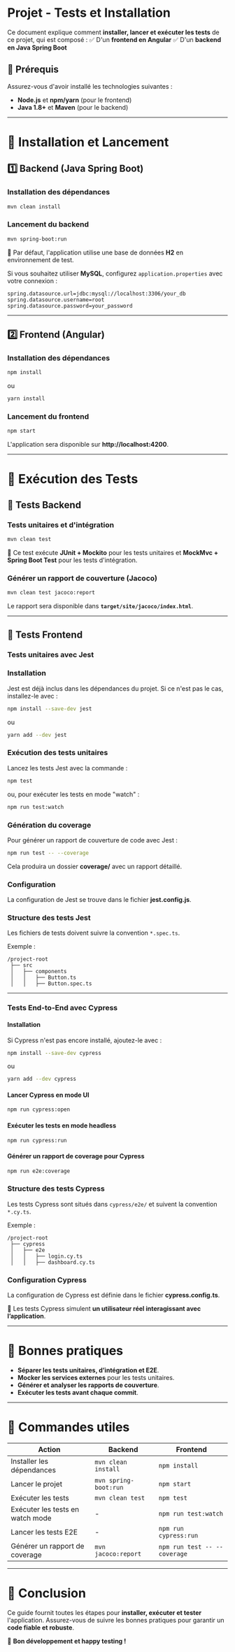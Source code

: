# Projet - Tests et Installation

Ce document explique comment **installer, lancer et exécuter les tests** de ce projet, qui est composé :
✅ D'un **frontend en Angular**
✅ D'un **backend en Java Spring Boot**

## 📌 Prérequis

Assurez-vous d'avoir installé les technologies suivantes :
- **Node.js** et **npm/yarn** (pour le frontend)
- **Java 1.8+** et **Maven** (pour le backend)

---

# 🚀 Installation et Lancement

## **1️⃣ Backend (Java Spring Boot)**

### **Installation des dépendances**
```sh
mvn clean install
```

### **Lancement du backend**
```sh
mvn spring-boot:run
```
📌 Par défaut, l'application utilise une base de données **H2** en environnement de test.

Si vous souhaitez utiliser **MySQL**, configurez `application.properties` avec votre connexion :
```properties
spring.datasource.url=jdbc:mysql://localhost:3306/your_db
spring.datasource.username=root
spring.datasource.password=your_password
```

---

## **2️⃣ Frontend (Angular)**

### **Installation des dépendances**
```sh
npm install
```
ou
```sh
yarn install
```

### **Lancement du frontend**
```sh
npm start
```
L'application sera disponible sur **http://localhost:4200**.

---

# 🧪 Exécution des Tests

## **📌 Tests Backend**

### **Tests unitaires et d'intégration**
```sh
mvn clean test
```
📌 Ce test exécute **JUnit + Mockito** pour les tests unitaires et **MockMvc + Spring Boot Test** pour les tests d'intégration.

### **Générer un rapport de couverture (Jacoco)**
```sh
mvn clean test jacoco:report
```
Le rapport sera disponible dans **`target/site/jacoco/index.html`**.

---

## **📌 Tests Frontend**

### **Tests unitaires avec Jest**

### Installation

Jest est déjà inclus dans les dépendances du projet. Si ce n'est pas le cas, installez-le avec :
```sh
npm install --save-dev jest
```
ou
```sh
yarn add --dev jest
```

### Exécution des tests unitaires

Lancez les tests Jest avec la commande :
```sh
npm test
```
ou, pour exécuter les tests en mode "watch" :
```sh
npm run test:watch
```

### Génération du coverage

Pour générer un rapport de couverture de code avec Jest :
```sh
npm run test -- --coverage
```
Cela produira un dossier **coverage/** avec un rapport détaillé.

### Configuration

La configuration de Jest se trouve dans le fichier **jest.config.js**.

### Structure des tests Jest

Les fichiers de tests doivent suivre la convention `*.spec.ts`.

Exemple :
```
/project-root
 ├── src
 │   ├── components
 │   │   ├── Button.ts
 │   │   ├── Button.spec.ts
```

---

### **Tests End-to-End avec Cypress**

#### **Installation**
Si Cypress n'est pas encore installé, ajoutez-le avec :
```sh
npm install --save-dev cypress
```
ou
```sh
yarn add --dev cypress
```

#### **Lancer Cypress en mode UI**
```sh
npm run cypress:open
```
#### **Exécuter les tests en mode headless**
```sh
npm run cypress:run
```

#### **Générer un rapport de coverage pour Cypress**
```sh
npm run e2e:coverage
```

### **Structure des tests Cypress**
Les tests Cypress sont situés dans `cypress/e2e/` et suivent la convention `*.cy.ts`.

Exemple :
```
/project-root
 ├── cypress
 │   ├── e2e
 │   │   ├── login.cy.ts
 │   │   ├── dashboard.cy.ts
```

### **Configuration Cypress**
La configuration de Cypress est définie dans le fichier **cypress.config.ts**.

📌 Les tests Cypress simulent **un utilisateur réel interagissant avec l’application**.

---

# 🔎 Bonnes pratiques

- **Séparer les tests unitaires, d’intégration et E2E**.
- **Mocker les services externes** pour les tests unitaires.
- **Générer et analyser les rapports de couverture**.
- **Exécuter les tests avant chaque commit**.

---

# 📌 Commandes utiles

| Action | Backend | Frontend |
|--------|---------|---------|
| Installer les dépendances | `mvn clean install` | `npm install` |
| Lancer le projet | `mvn spring-boot:run` | `npm start` |
| Exécuter les tests | `mvn clean test` | `npm test` |
| Exécuter les tests en watch mode | - | `npm run test:watch` |
| Lancer les tests E2E | - | `npm run cypress:run` |
| Générer un rapport de coverage | `mvn jacoco:report` | `npm run test -- --coverage` |

---

# 🎯 Conclusion

Ce guide fournit toutes les étapes pour **installer, exécuter et tester** l'application.
Assurez-vous de suivre les bonnes pratiques pour garantir un **code fiable et robuste**.

🚀 **Bon développement et happy testing !**
